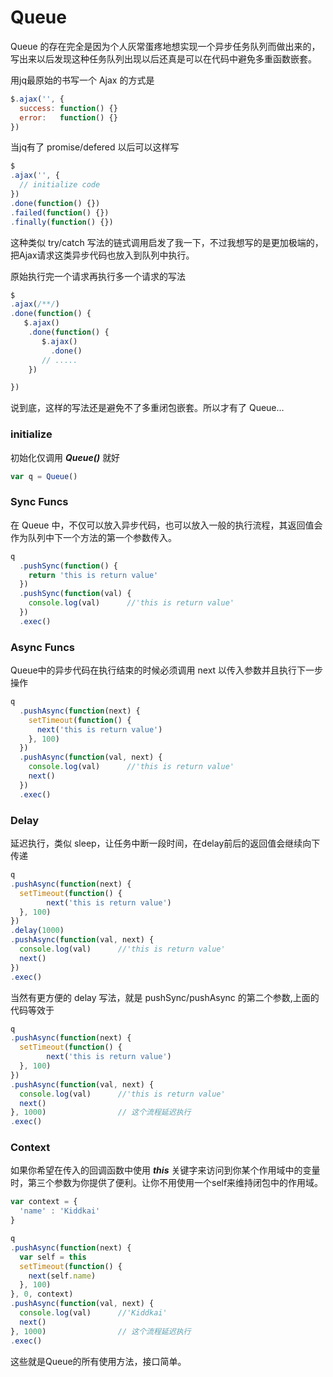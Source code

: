 Queue
=============================

Queue 的存在完全是因为个人灰常蛋疼地想实现一个异步任务队列而做出来的，写出来以后发现这种任务队列出现以后还真是可以在代码中避免多重函数嵌套。

用jq最原始的书写一个 Ajax 的方式是

```js
$.ajax('', {
  success: function() {}
  error:   function() {}
})
```

当jq有了 promise/defered 以后可以这样写

```js
$
.ajax('', {
  // initialize code
})
.done(function() {})
.failed(function() {})
.finally(function() {})
```

这种类似 try/catch 写法的链式调用启发了我一下，不过我想写的是更加极端的，把Ajax请求这类异步代码也放入到队列中执行。

原始执行完一个请求再执行多一个请求的写法

```js
$
.ajax(/**/)
.done(function() {
   $.ajax()
    .done(function() {
       $.ajax()
         .done()
       // .....
    })

})
```

说到底，这样的写法还是避免不了多重闭包嵌套。所以才有了 Queue...


### initialize ###

初始化仅调用 ***Queue()*** 就好

```js
var q = Queue()
```

### Sync Funcs ###

在 Queue 中，不仅可以放入异步代码，也可以放入一般的执行流程，其返回值会作为队列中下一个方法的第一个参数传入。

```js
q
  .pushSync(function() {
    return 'this is return value'
  })
  .pushSync(function(val) {
    console.log(val)      //'this is return value'
  })
  .exec()
```

### Async Funcs ###

Queue中的异步代码在执行结束的时候必须调用 next 以传入参数并且执行下一步操作

```js
q
  .pushAsync(function(next) {
    setTimeout(function() {
      next('this is return value')
    }, 100)
  })
  .pushAsync(function(val, next) {
    console.log(val)      //'this is return value'
    next()
  })
  .exec()
```

### Delay ###

延迟执行，类似 sleep，让任务中断一段时间，在delay前后的返回值会继续向下传递

```js
q
.pushAsync(function(next) {
  setTimeout(function() {
        next('this is return value')
  }, 100)
})
.delay(1000)
.pushAsync(function(val, next) {
  console.log(val)      //'this is return value'
  next()
})
.exec()
```

当然有更方便的 delay 写法，就是 pushSync/pushAsync 的第二个参数,上面的代码等效于

```js
q
.pushAsync(function(next) {
  setTimeout(function() {
        next('this is return value')
  }, 100)
})
.pushAsync(function(val, next) {
  console.log(val)      //'this is return value'
  next()
}, 1000)                // 这个流程延迟执行
.exec()
```


### Context ###

如果你希望在传入的回调函数中使用 ***this*** 关键字来访问到你某个作用域中的变量时，第三个参数为你提供了便利。让你不用使用一个self来维持闭包中的作用域。

```js
var context = {
  'name' : 'Kiddkai'
}

q
.pushAsync(function(next) {
  var self = this
  setTimeout(function() {
    next(self.name)
  }, 100)
}, 0, context)
.pushAsync(function(val, next) {
  console.log(val)      //'Kiddkai'
  next()
}, 1000)                // 这个流程延迟执行
.exec()
```

这些就是Queue的所有使用方法，接口简单。

